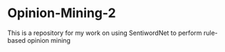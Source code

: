 # Opinion-Mining-2
This is a repository for my work on using SentiwordNet to perform rule-based opinion mining


